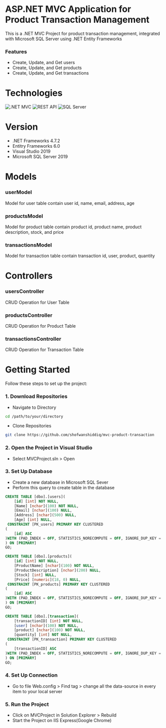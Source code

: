 # ASP.NET MVC Application for Product Transaction Management

This is a .NET MVC Project for product transaction management, integrated with Microsoft SQL Server using .NET Entity Frameworks

### Features
* Create, Update, and Get users
* Create, Update, and Get products
* Create, Update, and Get transactions

# Technologies
![.NET MVC](https://img.shields.io/badge/.NET_MVC-%230078D4.svg?style=for-the-badge&logo=.net&logoColor=white)  ![REST API](https://img.shields.io/badge/restapi-%23000000.svg?style=for-the-badge&logo=swagger&logoColor=white)  ![SQL Server](https://img.shields.io/badge/SQL_Server-%23007A92.svg?style=for-the-badge&logo=microsoft-sql-server&logoColor=white)

# Version
* .NET Frameworks 4.7.2
* Entitry Frameworks 6.0
* Visual Studio 2019
* Microsoft SQL Server 2019

# Models

### userModel
Model for user table contain user id, name, email, address, age

### productsModel
Model for product table contain product id, product name, product description, stock, and price

### transactionsModel
Model for transaction table contain transaction id, user, product, quantity

# Controllers
### usersController
CRUD Operation for User Table

### productsController
CRUD Operation for Product Table

### transactionsController
CRUD Operation for Transaction Table

# Getting Started

Follow these steps to set up the project:

### 1. Download Repositories
* Navigate to Directory
```bash
cd /path/to/your/directory
```
* Clone Repositories
```bash
git clone https://github.com/shofwanshiddiq/mvc-product-transaction
```

### 2. Open the Project in Visual Studio
* Select MVCProject.sln > Open

### 3. Set Up Database
* Create a new database in Microsoft SQL Sever
* Perform this query to create table in the database
```sql
CREATE TABLE [dbo].[users](
	[id] [int] NOT NULL,
	[Name] [nchar](100) NOT NULL,
	[Email] [nchar](100) NULL,
	[Address] [nchar](500) NULL,
	[Age] [int] NULL,
 CONSTRAINT [PK_users] PRIMARY KEY CLUSTERED 
(
	[id] ASC
)WITH (PAD_INDEX = OFF, STATISTICS_NORECOMPUTE = OFF, IGNORE_DUP_KEY = OFF, ALLOW_ROW_LOCKS = ON, ALLOW_PAGE_LOCKS = ON) ON [PRIMARY]
) ON [PRIMARY]
GO;

CREATE TABLE [dbo].[products](
	[id] [int] NOT NULL,
	[ProductName] [nchar](100) NOT NULL,
	[ProductDescription] [nchar](200) NULL,
	[Stock] [int] NULL,
	[Price] [numeric](18, 0) NULL,
 CONSTRAINT [PK_products] PRIMARY KEY CLUSTERED 
(
	[id] ASC
)WITH (PAD_INDEX = OFF, STATISTICS_NORECOMPUTE = OFF, IGNORE_DUP_KEY = OFF, ALLOW_ROW_LOCKS = ON, ALLOW_PAGE_LOCKS = ON) ON [PRIMARY]
) ON [PRIMARY]
GO;

CREATE TABLE [dbo].[transaction](
	[transactionID] [int] NOT NULL,
	[user] [nchar](100) NOT NULL,
	[product] [nchar](100) NOT NULL,
	[quantity] [int] NOT NULL,
 CONSTRAINT [PK_transaction] PRIMARY KEY CLUSTERED 
(
	[transactionID] ASC
)WITH (PAD_INDEX = OFF, STATISTICS_NORECOMPUTE = OFF, IGNORE_DUP_KEY = OFF, ALLOW_ROW_LOCKS = ON, ALLOW_PAGE_LOCKS = ON) ON [PRIMARY]
) ON [PRIMARY]
GO;
```

### 4. Set Up Connection
* Go to file Web.config > Find tag <connectionString> > change all the data-source in every item to your local server

### 5. Run the Project
* Click on MVCProject in Solution Explorer > Rebuild
* Start the Project on IIS Express(Google Chrome)
